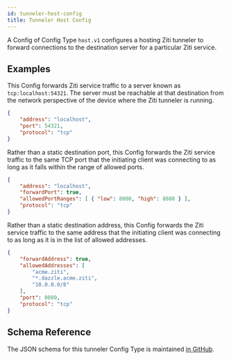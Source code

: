 ```yaml
---
id: tunneler-host-config
title: Tunneler Host Config
---
```


A Config of Config Type `host.v1` configures a hosting Ziti tunneler to forward connections to the destination server for a particular Ziti service.

## Examples

This Config forwards Ziti service traffic to a server known as `tcp:localhost:54321`. The server must be reachable at that destination from the network perspective of the device where the Ziti tunneler is running.

```json
{
    "address": "localhost",
    "port": 54321,
    "protocol": "tcp"
}
```

Rather than a static destination port, this Config forwards the Ziti service traffic to the same TCP port that the initiating client was connecting to as long as it falls within the range of allowed ports.

```json
{
    "address": "localhost",
    "forwardPort": true,
    "allowedPortRanges": [ { "low": 8000, "high": 8888 } ],
    "protocol": "tcp"
}
```

Rather than a static destination address, this Config forwards the Ziti service traffic to the same address that the initiating client was connecting to as long as it is in the list of allowed addresses.

```json
{
    "forwardAddress": true,
    "allowedAddresses": [
        "acme.ziti",
        "*.dazzle.acme.ziti",
        "10.0.0.0/8"
    ],
    "port": 8080,
    "protocol": "tcp"
}
```

## Schema Reference

The JSON schema for this tunneler Config Type is maintained [in GitHub](https://github.com/openziti/edge/blob/main/tunnel/entities/host.v1.json).
